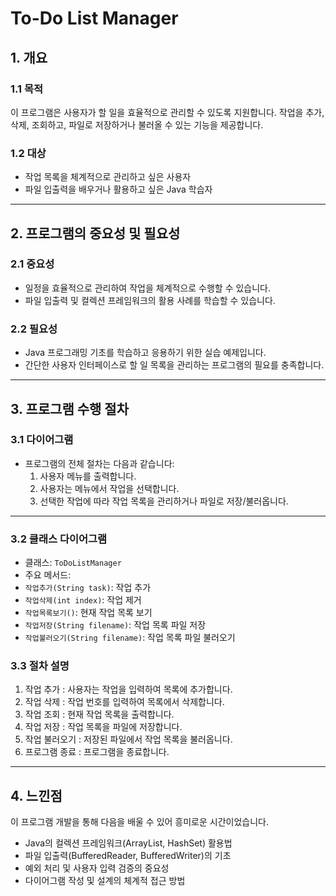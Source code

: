 # To-Do List Manager

## 1. 개요
### 1.1 목적
이 프로그램은 사용자가 할 일을 효율적으로 관리할 수 있도록 지원합니다. 작업을 추가, 삭제, 조회하고, 파일로 저장하거나 불러올 수 있는 기능을 제공합니다.

### 1.2 대상
- 작업 목록을 체계적으로 관리하고 싶은 사용자
- 파일 입출력을 배우거나 활용하고 싶은 Java 학습자

---

## 2. 프로그램의 중요성 및 필요성
### 2.1 중요성
- 일정을 효율적으로 관리하여 작업을 체계적으로 수행할 수 있습니다.
- 파일 입출력 및 컬렉션 프레임워크의 활용 사례를 학습할 수 있습니다.

### 2.2 필요성
- Java 프로그래밍 기초를 학습하고 응용하기 위한 실습 예제입니다.
- 간단한 사용자 인터페이스로 할 일 목록을 관리하는 프로그램의 필요를 충족합니다.

---

## 3. 프로그램 수행 절차
### 3.1 다이어그램
- 프로그램의 전체 절차는 다음과 같습니다:
  1. 사용자 메뉴를 출력합니다.
  2. 사용자는 메뉴에서 작업을 선택합니다.
  3. 선택한 작업에 따라 작업 목록을 관리하거나 파일로 저장/불러옵니다.

---


### 3.2 클래스 다이어그램
- 클래스: `ToDoListManager`
- 주요 메서드:
- `작업추가(String task)`: 작업 추가
- `작업삭제(int index)`: 작업 제거
- `작업목록보기()`: 현재 작업 목록 보기
- `작업저장(String filename)`: 작업 목록 파일 저장
- `작업불러오기(String filename)`: 작업 목록 파일 불러오기

### 3.3 절차 설명
1. 작업 추가 : 사용자는 작업을 입력하여 목록에 추가합니다.
2. 작업 삭제 : 작업 번호를 입력하여 목록에서 삭제합니다.
3. 작업 조회 : 현재 작업 목록을 출력합니다.
4. 작업 저장 : 작업 목록을 파일에 저장합니다.
5. 작업 불러오기 : 저장된 파일에서 작업 목록을 불러옵니다.
6. 프로그램 종료 : 프로그램을 종료합니다.

---

## 4. 느낀점
이 프로그램 개발을 통해 다음을 배울 수 있어 흥미로운 시간이었습니다.
- Java의 컬렉션 프레임워크(ArrayList, HashSet) 활용법
- 파일 입출력(BufferedReader, BufferedWriter)의 기초
- 예외 처리 및 사용자 입력 검증의 중요성
- 다이어그램 작성 및 설계의 체계적 접근 방법
